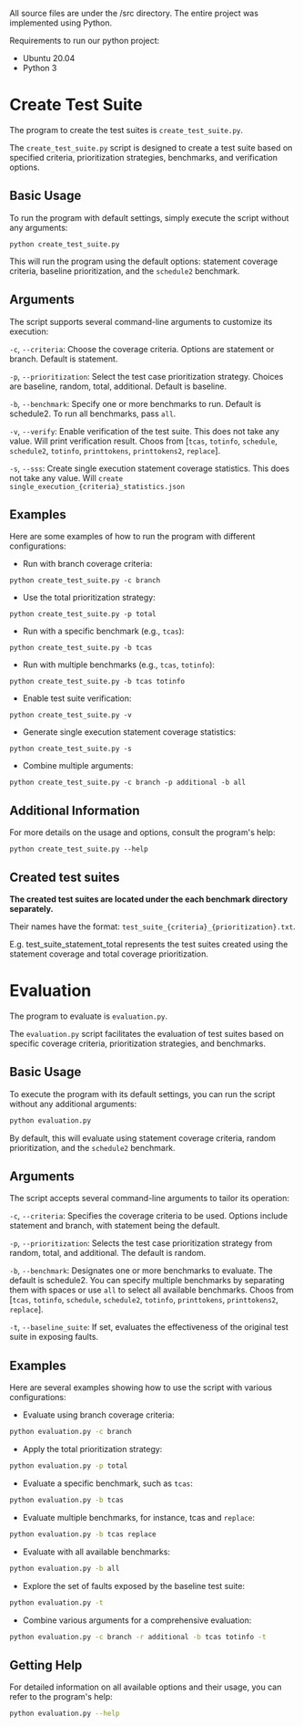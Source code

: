 All source files are under the /src directory. The entire project was implemented using Python.

Requirements to run our python project:

- Ubuntu 20.04
- Python 3

# Create Test Suite
The program to create the test suites is `create_test_suite.py`.

The `create_test_suite.py` script is designed to create a test suite based on specified criteria, prioritization strategies, benchmarks, and verification options.

## Basic Usage
To run the program with default settings, simply execute the script without any arguments:

```shell
python create_test_suite.py 
```
This will run the program using the default options: statement coverage criteria, baseline prioritization, and the `schedule2` benchmark.

## Arguments
The script supports several command-line arguments to customize its execution:

`-c`, `--criteria`: Choose the coverage criteria. Options are statement or branch. Default is statement.

`-p`, `--prioritization`: Select the test case prioritization strategy. Choices are baseline, random, total, additional. Default is baseline.

`-b`, `--benchmark`: Specify one or more benchmarks to run. Default is schedule2. To run all benchmarks, pass `all`.

`-v`, `--verify`: Enable verification of the test suite. This does not take any value. Will print verification result. Choos from [`tcas`, `totinfo`, `schedule`, `schedule2`, `totinfo`, `printtokens`, `printtokens2`, `replace`].

`-s`, `--sss`: Create single execution statement coverage statistics. This does not take any value. Will `create single_execution_{criteria}_statistics.json`

## Examples
Here are some examples of how to run the program with different configurations:

- Run with branch coverage criteria:
```shell
python create_test_suite.py -c branch
```

- Use the total prioritization strategy:
```shell
python create_test_suite.py -p total
```

- Run with a specific benchmark (e.g., `tcas`):
```shell
python create_test_suite.py -b tcas
```

- Run with multiple benchmarks (e.g., `tcas`, `totinfo`):
```shell
python create_test_suite.py -b tcas totinfo
```
- Enable test suite verification:
```shell
python create_test_suite.py -v
```

- Generate single execution statement coverage statistics:
```shell
python create_test_suite.py -s
```

- Combine multiple arguments:
```shell
python create_test_suite.py -c branch -p additional -b all
```

## Additional Information
For more details on the usage and options, consult the program's help:
```shell
python create_test_suite.py --help
```

## Created test suites
**The created test suites are located under the each benchmark directory separately.**

Their names have the format: `test_suite_{criteria}_{prioritization}.txt`.

E.g. test_suite_statement_total represents the test suites created using the statement coverage and total coverage prioritization.

# Evaluation

The program to evaluate is `evaluation.py`.

The `evaluation.py` script facilitates the evaluation of test suites based on specific coverage criteria, prioritization strategies, and benchmarks.


## Basic Usage

To execute the program with its default settings, you can run the script without any additional arguments:

```bash
python evaluation.py
```
By default, this will evaluate using statement coverage criteria, random prioritization, and the `schedule2` benchmark.

## Arguments
The script accepts several command-line arguments to tailor its operation:

`-c`, `--criteria`: Specifies the coverage criteria to be used. Options include statement and branch, with statement being the default.

`-p`, `--prioritization`: Selects the test case prioritization strategy from random, total, and additional. The default is random.

`-b`, `--benchmark`: Designates one or more benchmarks to evaluate. The default is schedule2. You can specify multiple benchmarks by separating them with spaces or use `all` to select all available benchmarks. Choos from [`tcas`, `totinfo`, `schedule`, `schedule2`, `totinfo`, `printtokens`, `printtokens2`, `replace`].

`-t`, `--baseline_suite`: If set, evaluates the effectiveness of the original test suite in exposing faults.

## Examples
Here are several examples showing how to use the script with various configurations:

- Evaluate using branch coverage criteria:
```bash
python evaluation.py -c branch
```
- Apply the total prioritization strategy:
```bash
python evaluation.py -p total
```
- Evaluate a specific benchmark, such as `tcas`:
```bash
python evaluation.py -b tcas
```
- Evaluate multiple benchmarks, for instance, tcas and `replace`:
```bash
python evaluation.py -b tcas replace
```
- Evaluate with all available benchmarks:
```bash
python evaluation.py -b all
```
- Explore the set of faults exposed by the baseline test suite:
```bash
python evaluation.py -t
```
- Combine various arguments for a comprehensive evaluation:
```bash
python evaluation.py -c branch -r additional -b tcas totinfo -t
```

## Getting Help
For detailed information on all available options and their usage, you can refer to the program's help:
```bash
python evaluation.py --help
```
